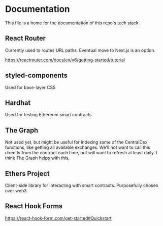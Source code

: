 # Documentation

This file is a home for the documentation of this repo's tech stack.

## React Router

Currently used to routes URL paths. Eventual move to Next.js is an option.

https://reactrouter.com/docs/en/v6/getting-started/tutorial

## styled-components

Used for base-layer CSS

## Hardhat

Used for testing Ethereum smart contracts

## The Graph

Not used yet, but might be useful for indexing some of the CentralDex functions, like getting all available exchanges. We'll not want to call this directly from the contract each time, but will want to refresh at least daily. I think The Graph helps with this.

## Ethers Project

Client-side library for interacting with smart contracts. Purposefully chosen over web3.

## React Hook Forms

https://react-hook-form.com/get-started#Quickstart
